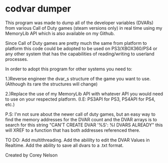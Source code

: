 # codvar dumper

This program was made to dump all of the developer variables (DVARs) from various Call of Duty games (steam versions only) in real time using my MemoryLib API which is also available on my Github.

Since Call of Duty games are pretty much the same from platform to platform this code could be adopted to be used on PS3/XBOX360/PS4 or any other system that has the capabilities of reading/writing to userland processes.

In order to adopt this program for other systems you need to:

1.)Reverse engineer the dvar_s structure of the game you want to use. (Although its rare the structures will change)

2.)Replace the use of my MemoryLib API with whatever API you would need to use on your respected platform. (I.E: PS3API for PS3, PS4API for PS4, etc.)

P.S: I'm not sure about the newer call of duty games, but an easy way to find the memory addresses for the DVAR count and the DVAR arrays is to search for this string "CAN'T CREATE DVAR '%S': %I DVARS ALREADY" this will XREF to a function that has both addresses referenced there. 


TO DO:
Add multithreading.
Add the abililty to edit the DVAR Values in Realtime.
Add the ability to save all dvars to a .txt format.

Created by Corey Nelson